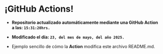 # ¡GitHub Actions!
* **Repositorio actualizado automáticamente mediante una GitHub Action a las: `15:31:20hrs.`**
* **Modificado el día: `23, del mes de mayo, del año 2025.`**

* Ejemplo sencillo de cómo la **Action** modifica este archivo README.md.
